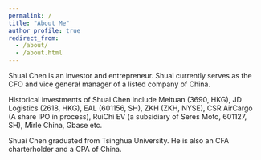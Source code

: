 ```yaml
---
permalink: /
title: "About Me"
author_profile: true
redirect_from: 
  - /about/
  - /about.html
---
```


Shuai Chen is an investor and entrepreneur. Shuai currently serves as the CFO and vice generał manager of a listed company of China.

Historical investments of Shuai Chen include Meituan (3690, HKG), JD Logistics (2618, HKG), EAL (601156, SH), ZKH (ZKH, NYSE), CSR AirCargo (A share IPO in process), RuiChi EV (a subsidiary of Seres Moto, 601127, SH), Mirle China, Gbase etc.

Shuai Chen graduated from Tsinghua University. He is also an CFA charterholder and a CPA of China.


